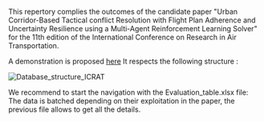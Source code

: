 This repertory complies the outcomes of the candidate paper "Urban Corridor-Based Tactical conflict Resolution with Flight Plan Adherence and Uncertainty Resilience using a Multi-Agent Reinforcement Learning Solver" for the 11th edition of the International Conference on Research in Air Transportation.

A demonstration is proposed [here](https://youtu.be/6WxcxCKALHY?si=MBtDS9mtRpmj9WtA)
It respects the following structure :

![Database_structure_ICRAT](https://github.com/RodolpheFmd/ICRAT2024/assets/92471439/12386d38-a5c7-4c53-9849-89aa68d136d5)

We recommend to start the navigation with the Evaluation_table.xlsx file: The data is batched depending on their exploitation in the paper, the previous file allows to get all the details. 
